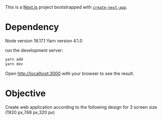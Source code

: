 This is a [Next.js](https://nextjs.org/) project bootstrapped with [`create-next-app`](https://github.com/vercel/next.js/tree/canary/packages/create-next-app).

# Dependency
Node version 18.17.1
Yarn version 4.1.0

run the development server:

```bash
yarn add
yarn dev
```

Open [http://localhost:3000](http://localhost:3000) with your browser to see the result.

# Objective

Create web application according to the following design for 3 screen size (1920 px,768 px,320 px)


